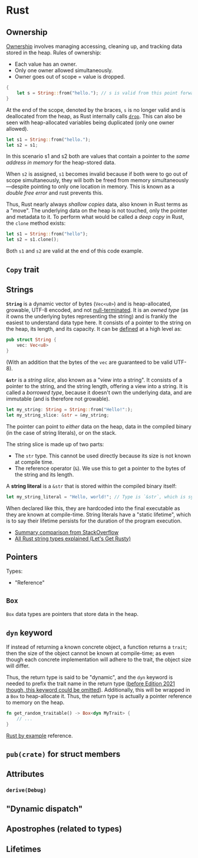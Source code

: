 # Rust

## Ownership

[Ownership](https://doc.rust-lang.org/book/ch04-01-what-is-ownership.html) involves managing accessing, cleaning up, and tracking data stored in the heap.
Rules of ownership:

-   Each value has an owner.
-   Only one owner allowed simultaneously.
-   Owner goes out of scope = value is dropped.

```rust
{
    let s = String::from("hello."); // s is valid from this point forward
}
```

At the end of the scope, denoted by the braces, `s` is no longer valid and is deallocated from the heap, as Rust internally calls [`drop`](https://doc.rust-lang.org/std/ops/trait.Drop.html#tymethod.drop).
This can also be seen with heap-allocated variables being duplicated (only one owner allowed).

```rust
let s1 = String::from("hello.");
let s2 = s1;
```

In this scenario s1 and s2 both are values that contain a pointer to the _same address in memory_ for the heap-stored data.

When `s2` is assigned, `s1` becomes invalid because if both were to go out of scope simultaneously, they will both be freed from memory simultaneously—despite pointing to only one location in memory.
This is known as a _double free error_ and rust prevents this.

Thus, Rust nearly always _shallow copies_ data, also known in Rust terms as a "move". The underlying data on the heap is not touched, only the pointer and metadata to it.
To perform what would be called a _deep copy_ in Rust, the `clone` method exists:

```rust
let s1 = String::from("hello");
let s2 = s1.clone();
```

Both `s1` and `s2` are valid at the end of this code example.

## `Copy` trait

## Strings

**`String`** is a dynamic vector of bytes (`Vec<u8>`) and is heap-allocated, growable, UTF-8 encoded, and not [null-terminated](https://en.wikipedia.org/wiki/Null-terminated_string).
It is an _owned type_ (as it owns the underlying bytes representing the string) and is frankly the easiest to understand data type here.
It consists of a pointer to the string on the heap, its length, and its capacity.
It can be [defined](https://doc.rust-lang.org/src/alloc/string.rs.html#365-367) at a high level as:

```rust
pub struct String {
    vec: Vec<u8>
}
```

(With an addition that the bytes of the `vec` are guaranteed to be valid UTF-8).

**`&str`** is a _string slice_, also known as a "view into a string".
It consists of a pointer to the string, and the string length, offering a view into a string.
It is called a _borrowed type_, because it doesn't own the underlying data, and are immutable (and is therefore not growable).

```rust
let my_string: String = String::from("Hello!":);
let my_string_slice: &str = &my_string;
```

The pointer can point to _either_ data on the heap, data in the compiled binary (in the case of string literals), or on the stack.

The string slice is made up of two parts:

-   The `str` type. This cannot be used directly because its size is not known at compile time.
-   The reference operator (`&`). We use this to get a pointer to the bytes of the string and its length.

A **string literal** is a `&str` that is stored within the compiled binary itself:

```rust
let my_string_literal = "Hello, world!"; // Type is `&str`, which is syntactic sugar for `&'static str`.
```

When declared like this, they are hardcoded into the final executable as they are known at compile-time.
String literals have a "static lifetime", which is to say their lifetime persists for the duration of the program execution.

-   [Summary comparison from StackOverflow](https://stackoverflow.com/a/24159933)
-   [All Rust string types explained (Let's Get Rusty)](https://www.youtube.com/watch?v=CpvzeyzgQdw)

## Pointers

Types:

-   "Reference"

## `Box`

`Box` data types are pointers that store data in the heap.

## `dyn` keyword

If instead of returning a known concrete object, a function returns a `trait`; then the size of the object cannot be known at compile-time; as even though each concrete implementation will adhere to the trait, the object size will differ.

Thus, the return type is said to be "dynamic", and the `dyn` keyword is needed to prefix the trait name in the return type
([before Edition 2021 though, this keyword could be omitted](https://doc.rust-lang.org/reference/types/trait-object.html)).
Additionally, this will be wrapped in a `Box` to heap-allocate it.
Thus, the return type is actually a pointer reference to memory on the heap.

```rust
fn get_random_traitable() -> Box<dyn MyTrait> {
    // ...
}
```

[Rust by example](https://doc.rust-lang.org/rust-by-example/trait/dyn.html) reference.

## `pub(crate)` for struct members

## Attributes

### `derive(Debug)`

## "Dynamic dispatch"

## Apostrophes (related to types)

## Lifetimes
